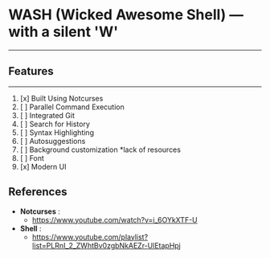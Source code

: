 
# WASH (Wicked Awesome Shell) — with a silent 'W'
---

## Features
----
1. [x] Built Using Notcurses
2. [ ] Parallel Command Execution
3. [ ] Integrated Git
4. [ ] Search for History
5. [ ] Syntax Highlighting
6. [ ] Autosuggestions
7. [ ] Background customization  *lack of resources
8. [ ] Font
9. [x] Modern UI 

## References
- **Notcurses** : 
  - https://www.youtube.com/watch?v=i_6OYkXTF-U
- **Shell** :
  - https://www.youtube.com/playlist?list=PLRnI_2_ZWhtBv0zgbNkAEZr-UlEtapHpj
